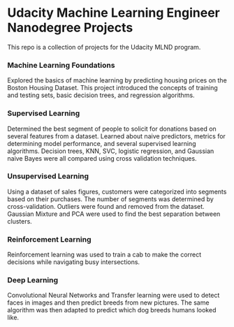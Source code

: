 # Udacity Machine Learning Engineer Nanodegree Projects

This repo is a collection of projects for the Udacity MLND program.

### Machine Learning Foundations

Explored the basics of machine learning by predicting housing prices on the Boston Housing Dataset.
This project introduced the concepts of training and testing sets, basic decision trees, and regression algorithms.

[Boston Housing]:https://github.com/csawtelle/udacity-machine-learning-nanodegree/tree/master/boston_housing

### Supervised Learning

Determined the best segment of people to solicit for donations based on several features from a dataset.
Learned about naive predictors, metrics for determining model performance, and several supervised learning algorithms.
Decision trees, KNN, SVC, logistic regression, and Gaussian naive Bayes were all compared using cross validation techniques.

[Finding Donors]:https://github.com/csawtelle/udacity-machine-learning-nanodegree/tree/master/finding_donors

### Unsupervised Learning

Using a dataset of sales figures, customers were categorized into segments based on their purchases. The number of segments was determined by cross-validation. Outliers were found and removed from the dataset. Gaussian Mixture and PCA were used to find the best separation between clusters. 

[Customer Segments]:https://github.com/csawtelle/udacity-machine-learning-nanodegree/tree/master/customer_segments

### Reinforcement Learning
Reinforcement learning was used to train a cab to make the correct decisions while navigating busy intersections. 

[Smartcab]: https://github.com/csawtelle/udacity-machine-learning-nanodegree/tree/master/smartcab

### Deep Learning

Convolutional Neural Networks and Transfer learning were used to detect faces in images and then predict breeds from new pictures. The same algorithm was then adapted to predict which dog breeds humans looked like.

[dog-project]: http://idealistdesign.com/jupyter/tree/udacity-machine-learning-nanodegree/dog-project


